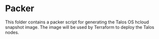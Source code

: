 # Packer

This folder contains a packer script for generating the Talos OS hcloud snapshot image.
The image will be used by Terraform to deploy the Talos nodes.
